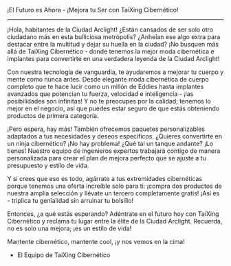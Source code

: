 ¡El Futuro es Ahora - ¡Mejora tu Ser con TaiXing Cibernético!

---

¡Hola, habitantes de la Ciudad Arclight! ¿Están cansados de ser solo otro ciudadano más en esta bulliciosa metrópolis? ¿Anhelan ese algo extra para destacar entre la multitud y dejar su huella en la ciudad? ¡No busquen más allá de TaiXing Cibernético - donde tenemos la mejor moda cibernética e implantes para convertirte en una verdadera leyenda de la Ciudad Arclight!

Con nuestra tecnología de vanguardia, te ayudaremos a mejorar tu cuerpo y mente como nunca antes. Desde elegante moda cibernética de cuerpo completo que te hace lucir como un millón de Eddies hasta implantes avanzados que potencian tu fuerza, velocidad e inteligencia - ¡las posibilidades son infinitas! Y no te preocupes por la calidad; tenemos lo mejor en el negocio, así que puedes estar seguro de que estás obteniendo productos de primera categoría.

¡Pero espera, hay más! También ofrecemos paquetes personalizables adaptados a tus necesidades y deseos específicos. ¿Quieres convertirte en un ninja cibernético? ¡No hay problema! ¿Qué tal un tanque andante? ¡Lo tienes! Nuestro equipo de ingenieros expertos trabajará contigo de manera personalizada para crear el plan de mejora perfecto que se ajuste a tu presupuesto y estilo de vida.

Y si crees que eso es todo, agárrate a tus extremidades cibernéticas porque tenemos una oferta increíble solo para ti: ¡compra dos productos de nuestra amplia selección y llévate un tercero completamente gratis! ¡Así es - triplica tu genialidad sin arruinar tu bolsillo!

Entonces, ¿a qué estás esperando? Adéntrate en el futuro hoy con TaiXing Cibernético y reclama tu lugar entre la élite de la Ciudad Arclight. Recuerda, no es solo una mejora; ¡es un estilo de vida!

Mantente cibernético, mantente cool, ¡y nos vemos en la cima!

- El Equipo de TaiXing Cibernético
